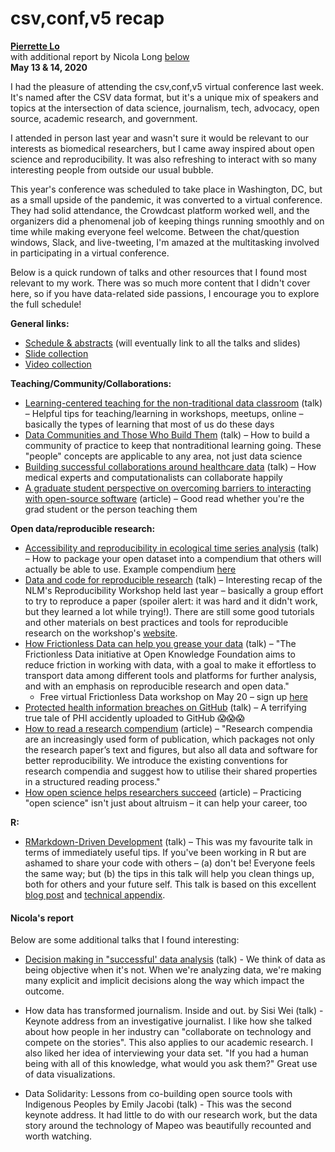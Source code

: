 # csv,conf,v5 recap

**[Pierrette Lo](https://github.com/lopierra)**
<br> with additional report by Nicola Long [below](#nicolas-report)
<br> **May 13 & 14, 2020**

I had the pleasure of attending the csv,conf,v5 virtual conference last week. It's named after the CSV data format, but it's a unique mix of speakers and topics at the intersection of data science, journalism, tech, advocacy, open source, academic research, and government. 

I attended in person last year and wasn't sure it would be relevant to our interests as biomedical researchers, but I came away inspired about open science and reproducibility. It was also refreshing to interact with so many interesting people from outside our usual bubble.

This year's conference was scheduled to take place in Washington, DC, but as a small upside of the pandemic, it was converted to a virtual conference. They had solid attendance, the Crowdcast platform worked well, and the organizers did a phenomenal job of keeping things running smoothly and on time while making everyone feel welcome. Between the chat/question windows, Slack, and live-tweeting, I'm amazed at the multitasking involved in participating in a virtual conference.

Below is a quick rundown of talks and other resources that I found most relevant to my work. There was so much more content that I didn't cover here, so if you have data-related side passions, I encourage you to explore the full schedule!

**General links:**
-	[Schedule & abstracts](https://csvconf.com/speakers/) (will eventually link to all the talks and slides) 
-	[Slide collection](https://zenodo.org/communities/csvconfv5) 
-	[Video collection](https://www.youtube.com/csvconf) 

**Teaching/Community/Collaborations:**
-	[Learning-centered teaching for the non-traditional data classroom](https://csvconf.com/speakers/#katherine-simeon) (talk) – Helpful tips for teaching/learning in workshops, meetups, online – basically the types of learning that most of us do these days
-	[Data Communities and Those Who Build Them](https://csvconf.com/speakers/#angela-li) (talk) – How to build a community of practice to keep that nontraditional learning going. These "people" concepts are applicable to any area, not just data science
-	[Building successful collaborations around healthcare data](https://csvconf.com/speakers/#tempest-van-schaik-phd) (talk) – How medical experts and computationalists can collaborate happily 
-	[A graduate student perspective on overcoming barriers to interacting with open-source software](https://www.facetsjournal.com/doi/10.1139/facets-2019-0020) (article) – Good read whether you're the grad student or the person teaching them

**Open data/reproducible research:**
-	[Accessibility and reproducibility in ecological time series analysis](https://csvconf.com/speakers/#hao-ye) (talk) – How to package your open dataset into a compendium that others will actually be able to use. Example compendium [here](https://github.com/weecology/MATSSdemo) 
-	[Data and code for reproducible research](https://csvconf.com/speakers/#lisa-federer) (talk) – Interesting recap of the NLM's Reproducibility Workshop held last year – basically a group effort to try to reproduce a paper (spoiler alert: it was hard and it didn't work, but they learned a lot while trying!). There are still some good tutorials and other materials on best practices and tools for reproducible research on the workshop's [website](https://nlm-repro.github.io/).
-	[How Frictionless Data can help you grease your data](https://csvconf.com/speakers/#monica-granados-and-lily-zhao) (talk) – "The Frictionless Data initiative at Open Knowledge Foundation aims to reduce friction in working with data, with a goal to make it effortless to transport data among different tools and platforms for further analysis, and with an emphasis on reproducible research and open data."
    -	Free virtual Frictionless Data workshop on May 20 – sign up [here](https://blog.okfn.org/2020/04/28/join-the-frictionless-data-workshop-20-may/)
-	[Protected health information breaches on GitHub](https://csvconf.com/speakers/#james-perry-evans) (talk) – A terrifying true tale of PHI accidently uploaded to GitHub 😱😱😱
-	[How to read a research compendium](https://arxiv.org/pdf/1806.09525.pdf) (article) – "Research compendia are an increasingly used form of publication, which packages not only the research paper’s text and figures, but also all data and software for better reproducibility. We introduce the existing conventions for research compendia and suggest how to utilise their shared properties in a structured reading process."
-	[How open science helps researchers succeed](https://elifesciences.org/articles/16800) (article) – Practicing "open science" isn't just about altruism – it can help your career, too

**R:**
-	[RMarkdown-Driven Development](https://csvconf.com/speakers/#emily-riederer) (talk) – This was my favourite talk in terms of immediately useful tips. If you've been working in R but are ashamed to share your code with others – (a) don't be! Everyone feels the same way; but (b) the tips in this talk will help you clean things up, both for others and your future self. This talk is based on this excellent [blog post](https://emilyriederer.netlify.app/post/rmarkdown-driven-development/) and [technical appendix](https://emilyriederer.netlify.app/post/rmddd-tech-appendix/). 

#### Nicola's report

Below are some additional talks that I found interesting:

- [Decision making in "successful' data analysis](https://csvconf.com/speakers/#salina-cheuk-ting-ho) (talk) - We think of data as being objective when it's not. When we're analyzing data, we're making many explicit and implicit decisions along the way which impact the outcome.

- How data has transformed journalism. Inside and out. by Sisi Wei (talk) - Keynote address from an investigative journalist. I like how she talked about how people in her industry can "collaborate on technology and compete on the stories". This also applies to our academic research. I also liked her idea of interviewing your data set. "If you had a human being with all of this knowledge, what would you ask them?" Great use of data visualizations.

- Data Solidarity: Lessons from co-building open source tools with Indigenous Peoples by Emily Jacobi (talk) - This was the second keynote address. It had little to do with our research work, but the data story around the technology of Mapeo was beautifully recounted and worth watching.
